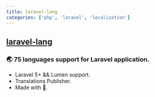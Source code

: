 ```yaml
---
title: laravel-lang
categories: ['php', 'laravel', 'localization']
---
```

## [laravel-lang](https://github.com/overtrue/laravel-lang)

### :earth_asia: 75 languages support for Laravel application.


- Laravel 5+ && Lumen support.
- Translations Publisher.
- Made with 💖.
